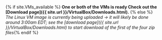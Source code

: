 {% if site.VMs_available %} **One or both of the VMs is ready  Check out the [Download page]({{ site.url }}/VirtualBox/Downloads.html).**
{% else %} *The Linux VM image is currently being uploaded → it will likely be done around 3:00am EDT; see the [download page]({{ site.url }}/VirtualBox/Downloads.html) to start download of the first of the four zip files*{% endif %}
